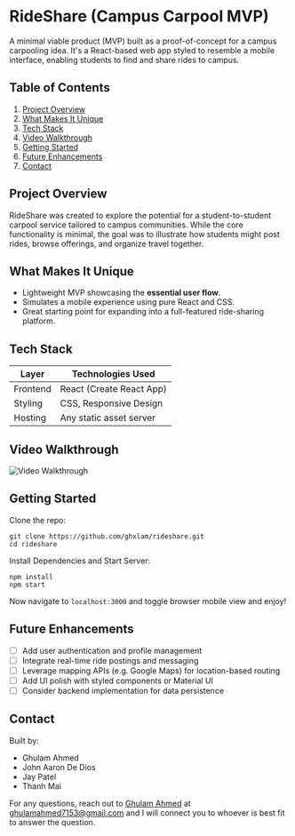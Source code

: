 # RideShare (Campus Carpool MVP)

A minimal viable product (MVP) built as a proof-of-concept for a campus carpooling idea. It's a React-based web app styled to resemble a mobile interface, enabling students to find and share rides to campus.

## Table of Contents

1. [Project Overview](#project-overview)  
2. [What Makes It Unique](#what-makes-it-unique)  
3. [Tech Stack](#tech-stack)  
4. [Video Walkthrough](#video-walkthrough)  
5. [Getting Started](#getting-started)   
6. [Future Enhancements](#future-enhancements)  
7. [Contact](#contact)  

## Project Overview

RideShare was created to explore the potential for a student-to-student carpool service tailored to campus communities. While the core functionality is minimal, the goal was to illustrate how students might post rides, browse offerings, and organize travel together.

## What Makes It Unique

- Lightweight MVP showcasing the **essential user flow**.
- Simulates a mobile experience using pure React and CSS.
- Great starting point for expanding into a full-featured ride-sharing platform.

## Tech Stack

| Layer      | Technologies Used       |
|------------|--------------------------|
| Frontend   | React (Create React App) |
| Styling    | CSS, Responsive Design   |
| Hosting    | Any static asset server  |

## Video Walkthrough

<img src='https://i.imgur.com/6RaUPn0.gif' alt="Video Walkthrough">

## Getting Started

Clone the repo:
```
git clone https://github.com/ghxlam/rideshare.git
cd rideshare
```

Install Dependencies and Start Server:
```
npm install
npm start
```

Now navigate to `localhost:3000` and toggle browser mobile view and enjoy!

## Future Enhancements

- [ ] Add user authentication and profile management
- [ ] Integrate real-time ride postings and messaging
- [ ] Leverage mapping APIs (e.g. Google Maps) for location-based routing
- [ ] Add UI polish with styled components or Material UI
- [ ] Consider backend implementation for data persistence

## Contact

Built by:
- Ghulam Ahmed
- John Aaron De Dios
- Jay Patel
- Thanh Mai

For any questions, reach out to [Ghulam Ahmed](https://www.linkedin.com/in/ghulam-ahmed-b79b13252/) at ghulamahmed7153@gmail.com and I will connect you to whoever is best fit to answer the question. 
